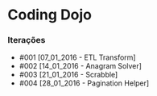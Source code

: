 # Coding Dojo  

### Iterações

- #001 [07_01_2016 - ETL Transform]
- #002 [14_01_2016 - Anagram Solver]
- #003 [21_01_2016 - Scrabble]
- #004 [28_01_2016 - Pagination Helper]

